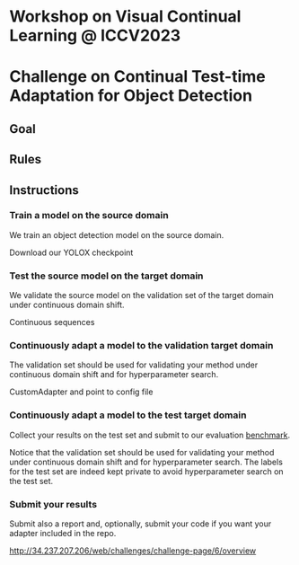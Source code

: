 # Workshop on Visual Continual Learning @ ICCV2023

# Challenge on Continual Test-time Adaptation for Object Detection
## Goal

## Rules

## Instructions

### Train a model on the source domain
We train an object detection model on the source domain.

Download our YOLOX checkpoint

### Test the source model on the target domain
We validate the source model on the validation set of the target domain under continuous domain shift.

Continuous sequences


### Continuously adapt a model to the validation target domain
The validation set should be used for validating your method under continuous domain shift and for hyperparameter search.

CustomAdapter and point to config file

### Continuously adapt a model to the test target domain 
Collect your results on the test set and submit to our evaluation [benchmark](). 

Notice that the validation set should be used for validating your method under continuous domain shift and for hyperparameter search. The labels for the test set are indeed kept private to avoid hyperparameter search on the test set.

### Submit your results 

Submit also a report and, optionally, submit your code if you want your adapter included in the repo.

http://34.237.207.206/web/challenges/challenge-page/6/overview